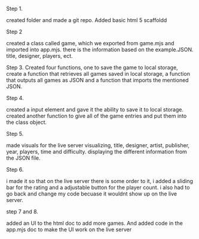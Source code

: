 Step 1. 

created folder and made a git repo. Added basic html 5 scaffoldd

Step 2

created a class called game, which we exported from game.mjs and imported into app.mjs. there is the information based on the example.JSON. title, designer, players, ect.

Step 3.
Created four functions, one to save the game to local storage, create a function that retrieves all games saved in local storage, a function that outputs all games as JSON and a function that imports the mentioned JSON.

Step 4.

created a input element and gave it the ability to save it to local storage. created another function to give all of the game entries and put them into the class object.

Step 5.

made visuals for the live server visualizing, title, designer, artist, publisher, year, players, time and difficulty. displaying the different information from the JSON file.

Step 6.

i made it so that on the live server there is some order to it, i added a sliding bar for the rating and a adjustable button for the player count. i also had to go back and change my code becuase it wouldnt show up on the live server.

step 7 and 8.

added an UI to the html doc to add more games. And added code in the app.mjs doc to make the UI work on the live server

